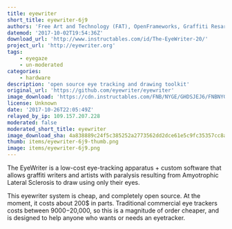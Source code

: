 ```yaml
---
title: eyewriter
short_title: eyewriter-6j9
authors: 'Free Art and Technology (FAT), OpenFrameworks, Graffiti Resarch Lab'
datemod: '2017-10-02T19:54:36Z'
download_url: 'http://www.instructables.com/id/The-EyeWriter-20/'
project_url: 'http://eyewriter.org'
tags:
    - eyegaze
    - un-moderated
categories:
    - hardware
description: 'open source eye tracking and drawing toolkit'
original_url: 'https://github.com/eyewriter/eyewriter'
image_download: 'https://cdn.instructables.com/FNB/NYGE/GHDSJEJ6/FNBNYGEGHDSJEJ6.MEDIUM.jpg'
license: Unknown
date: '2017-10-26T22:05:49Z'
relayed_by_ip: 109.157.207.228
moderated: false
moderated_short_title: eyewriter
image_download_sha: 4a838889c24f5c385252a2773562dd2dce61e5c9fc35357cc8a934298d553b80
thumb: items/eyewriter-6j9-thumb.png
image: items/eyewriter-6j9.png
---
```

The EyeWriter is a low-cost eye-tracking apparatus + custom software that allows graffiti writers and artists with paralysis resulting from Amyotrophic Lateral Sclerosis to draw using only their eyes.

This eyewriter system is cheap, and completely open source.  At the moment, it costs about 200$ in parts.  Traditional commercial eye trackers costs between $9000-$20,000, so this is a magnitude of order cheaper, and is designed to help anyone who wants or needs an eyetracker.
